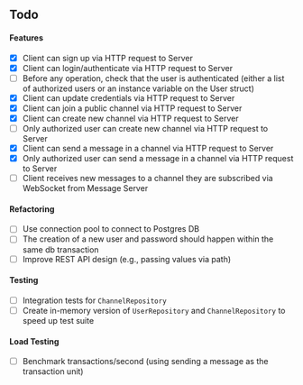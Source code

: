 ## Todo

#### Features

- [x] Client can sign up via HTTP request to Server 
- [x] Client can login/authenticate via HTTP request to Server
- [ ] Before any operation, check that the user is authenticated (either a list of authorized users or an instance variable on the User struct)
- [x] Client can update credentials via HTTP request to Server
- [x] Client can join a public channel via HTTP request to Server
- [x] Client can create new channel via HTTP request to Server
- [ ] Only authorized user can create new channel via HTTP request to Server
- [x] Client can send a message in a channel via HTTP request to Server
- [x] Only authorized user can send a message in a channel via HTTP request to Server
- [ ] Client receives new messages to a channel they are subscribed via WebSocket from Message Server

#### Refactoring

- [ ] Use connection pool to connect to Postgres DB
- [ ] The creation of a new user and password should happen within the same db transaction
- [ ] Improve REST API design (e.g., passing values via path)

#### Testing

- [ ] Integration tests for `ChannelRepository`
- [ ] Create in-memory version of `UserRepository` and `ChannelRepository` to speed up test suite

#### Load Testing

- [ ] Benchmark transactions/second (using sending a message as the transaction unit)
